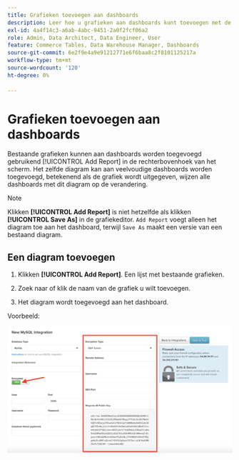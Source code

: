 ```yaml
---
title: Grafieken toevoegen aan dashboards
description: Leer hoe u grafieken aan dashboards kunt toevoegen met de functie Rapport toevoegen.
exl-id: 4a4f14c3-a6ab-4abc-9451-2a0f2fcf06a2
role: Admin, Data Architect, Data Engineer, User
feature: Commerce Tables, Data Warehouse Manager, Dashboards
source-git-commit: 6e2f9e4a9e91212771e6f6baa8c2f8101125217a
workflow-type: tm+mt
source-wordcount: '120'
ht-degree: 0%

---
```


# Grafieken toevoegen aan dashboards

Bestaande grafieken kunnen aan dashboards worden toegevoegd gebruikend [!UICONTROL Add Report] in de rechterbovenhoek van het scherm. Het zelfde diagram kan aan veelvoudige dashboards worden toegevoegd, betekenend als de grafiek wordt uitgegeven, wijzen alle dashboards met dit diagram op de verandering.

>[!NOTE]
>
>Klikken **[!UICONTROL Add Report]** is niet hetzelfde als klikken **[!UICONTROL Save As]** in de grafiekeditor. `Add Report` voegt alleen het diagram toe aan het dashboard, terwijl `Save As` maakt een versie van een bestaand diagram.

## Een diagram toevoegen

1. Klikken **[!UICONTROL Add Report]**. Een lijst met bestaande grafieken.

1. Zoek naar of klik de naam van de grafiek u wilt toevoegen.

1. Het diagram wordt toegevoegd aan het dashboard.

Voorbeeld:

![diagram toevoegen](../../assets/sql-integration-encrypted-yes.png)
